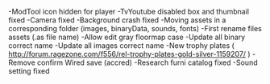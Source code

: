 -ModTool icon hidden for player
-TvYoutube disabled box and thumbnail fixed
-Camera fixed
-Background crash fixed
-Moving assets in a corresponding folder (images, binaryData, sounds, fonts)
-First rename files assets (.as file name)
-Allow edit gray floormap case
-Update all binary correct name
-Update all images correct name
-New trophy plates ( http://forum.ragezone.com/f556/rel-trophy-plates-gold-silver-1159207/ )
-Remove confirm Wired save (accred)
-Research furni catalog fixed
-Sound setting fixed